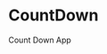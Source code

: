 # CountDown
 Count Down App
     
           
                                                        
                                                                     
                                                                
                                                    
                                                   
                               
                    
              
    
 
   
